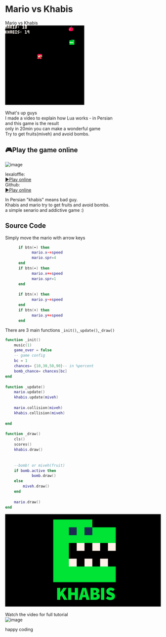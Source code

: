 # Mario vs Khabis
Mario vs Khabis   
![preview](preview.gif)   

What's up guys   
I made a video to explain how Lua works - in Persian  
and this game is the result  
only in 20min you can make a wonderful game  
Try to get fruits(miveh) and avoid bombs.  

## 🎮Play the game online
![image](https://user-images.githubusercontent.com/110537772/197327037-6b5eae69-278e-411e-819a-4ccf5e917adb.png)

lexaloffle:   
[▶️Play online](https://www.lexaloffle.com/bbs/?pid=119095#p)   
Github:  
[▶️Play online](https://peymanx.github.io/Mario-vs-Khabis/khabis.html)

In Persian "khabis" means bad guy.   
Khabis and mario try to get fruits and avoid bombs.    
a simple senario and addictive game :)    

## Source Code

Simply move the mario with arrow keys

```lua
      if btn(⬅️) then
            mario.x-=speed
            mario.spr=4				
      end
      if btn(➡️) then
            mario.x+=speed	
            mario.spr=1			
      end

      if btn(⬆️) then
            mario.y-=speed				
      end
      if btn(⬇️) then
            mario.y+=speed				
      end
```




There are 3 main functions `_init()`,`_update()`,`_draw()`

```lua
function _init()
    music(1)
    game_over = false
    -- game config
    bc = 1
    chances= {10,30,50,90}-- in %percent
    bomb_chance= chances[bc]
end

function _update()
    mario.update()
    khabis.update(miveh)

    mario.collision(miveh)
    khabis.collision(miveh)

end

function _draw()
    cls()
    scores()
    khabis.draw()
    
    
    --bomb! or miveh(fruit)
    if bomb.active then
            bomb.draw()
    else
        miveh.draw()				
    end
    
    mario.draw()
end
```



![khabis](KHABIS.gif)   

Watch the video for full tutorial  
![image](https://user-images.githubusercontent.com/110537772/197327108-8d1ce770-048f-4ef8-9924-5a018626667b.png)

happy coding
